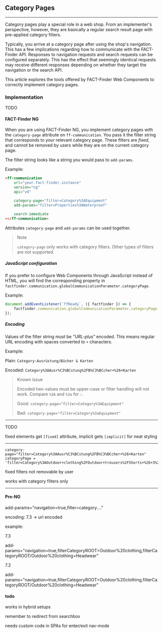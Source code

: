 ## Category Pages

---

Category pages play a special role in a web shop.
From an implementer's perspective, however, they are basically a regular search result page with pre-applied category filters.

Typically, you arrive at a category page after using the shop's navigation.
This has a few implications regarding how to communicate with the FACT-Finder API.
Responses to navigation requests and search requests can be configured separately.
This has the effect that seemingly identical requests may receive different responses depending on whether they target the navigation or the search API.

This article explores the tools offered by FACT-Finder Web Components to correctly implement category pages.



[comment]: <> (important for endpoints /search /navigation)



### Implementation

TODO


#### FACT-Finder NG

When you are using FACT-Finder NG, you implement category pages with the `category-page` attribute on `ff-communication`.
You pass it the filter string that corresponds to your relevant category page.
These filters are _fixed_, and cannot be removed by users while they are on the current category page.

The filter string looks like a string you would pass to `add-params`.

Example:
```html
<ff-communication
    url="your.fact-finder.instance"
    version="ng"
    api="v4"

    category-page="filter=Category%3AEquipment"
    add-params="filter=Properties%3AWaterproof"
    
    search-immediate
></ff-communication>
```

Attributes `category-page` and `add-params` can be used together.

> Note
>
> `category-page` only works with category filters.
> Other types of filters are not supported.


##### JavaScript configuration

If you prefer to configure Web Components through JavaScript instead of HTML, you will find the corresponding property in `factfinder.communication.globalCommunicationParameter.categoryPage`.

Example:
```js
document.addEventListener(`ffReady`, ({ factfinder }) => {
    factfinder.communication.globalCommunicationParameter.categoryPage = `filter=Category%3AEquipment`;
});
```


##### Encoding

Values of the filter string must be _"URL-plus"_ encoded.
This means regular URL encoding with spaces converted to `+` characters.

Example:

Plain: `Category:Ausrüstung/Bücher & Karten`

Encoded: `Category%3AAusr%C3%BCstung%2FB%C3%BCcher+%26+Karten`

> Known issue
>
> Encoded hex-values must be upper-case or filter handling will not work.
> Compare `%3A` and `%3a` for `:`.
>
> Good: `category-page="filter=Category%3AEquipment"`
>
> Bad: `category-page="filter=Category%3aEquipment"`



---
TODO

fixed elements get `[fixed]` attribute, implicit gets `[implicit]` for neat styling


---

```
category-page="filter=Category%3AAusr%C3%BCstung%2FB%C3%BCcher+%26+Karten"
categoryPage = 'filter=Category%3AOutdoor+clothing%2FOutdoor+trousers%2FShorts+%26+3%252F4+length+trousers';
```





fixed filters not removable by user

works with category filters only

---


#### Pre-NG

add-params="navigation=true,filter=category...."


encoding:
7.3 -> url encoded


example:

7.3

add-params="navigation=true,filterCategoryROOT=Outdoor%20clothing,filterCategoryROOT/Outdoor%20clothing=Headwear"

7.2

add-params="navigation=true,filterCategoryROOT=Outdoor%20clothing,filterCategoryROOT/Outdoor%20clothing=Headwear"




#### todo


works in hybrid setups

remember to redirect from searchbox


needs custom code in SPAs for enter/exit nav-mode




[comment]: <> (deprecate asn-remove-all[keep-category-path])



